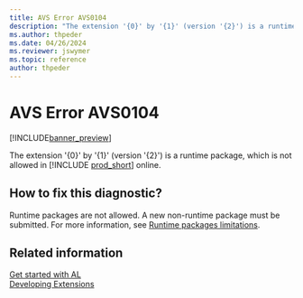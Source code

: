 ```yaml
---
title: AVS Error AVS0104
description: "The extension '{0}' by '{1}' (version '{2}') is a runtime package, which is not allowed in Business Central online."
ms.author: thpeder
ms.date: 04/26/2024
ms.reviewer: jswymer
ms.topic: reference
author: thpeder
---
```


# AVS Error AVS0104

[!INCLUDE[banner_preview](../includes/banner_preview.md)]

The extension '{0}' by '{1}' (version '{2}') is a runtime package, which is not allowed in [!INCLUDE [prod_short](../includes/prod_short.md)] online.

## How to fix this diagnostic?

Runtime packages are not allowed. A new non-runtime package must be submitted. For more information, see [Runtime packages limitations](../devenv-creating-runtime-packages.md#limitations).

## Related information

[Get started with AL](../devenv-get-started.md)  
[Developing Extensions](../devenv-dev-overview.md)  
